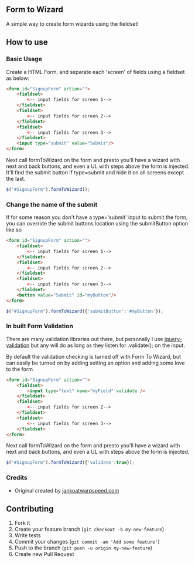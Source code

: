 ## Form to Wizard
A simple way to create form wizards using the fieldset! 

## How to use

### Basic Usage

Create a HTML Form, and separate each 'screen' of fields using a fieldset as below:

```html
<form id="SignupForm" action="">
    <fieldset>
        <-- input fields for screen 1-->
    </fieldset>
    <fieldset>
        <-- input fields for screen 2-->
    </fieldset>
    <fieldset>
        <-- input fields for screen 3-->
    </fieldset>
    <input type="submit" value="Submit"/>
</form> 
```

Next call formToWizard on the form and presto you'll have a wizard with next and back buttons, and even a UL with steps above the form is injected.
It'll find the submit button if type=submit and hide it on all screens except the last.

```javascript
$("#SignupForm").formToWizard();
```

### Change the name of the submit
If for some reason you don't have a type='submit' input to submit the form, you can override the submit buttons location using the submitButton option like so

```html
<form id="SignupForm" action="">
    <fieldset>
        <-- input fields for screen 1-->
    </fieldset>
    <fieldset>
        <-- input fields for screen 2-->
    </fieldset>
    <fieldset>
        <-- input fields for screen 3-->
    </fieldset>
    <button value="Submit" id="myButton"/>
</form> 
```

```javascript
$("#SignupForm").formToWizard({'submitButton':'#myButton'});
```

### In built Form Validation
There are many validation libraries out there, but personally I use [jquery-validation](https://github.com/jzaefferer/jquery-validation) but any will do as long as they listen for .validate(); on the input.

By default the validation checking is turned off with Form To Wizard, but can easily be turned on by adding setting an option and adding some love to the form

```html
<form id="SignupForm" action="">
    <fieldset>
        <input type="text" name="myField" validate />
    </fieldset>
    <fieldset>
        <-- input fields for screen 2-->
    </fieldset>
    <fieldset>
        <-- input fields for screen 3-->
    </fieldset>
</form> 
```

Next call formToWizard on the form and presto you'll have a wizard with next and back buttons, and even a UL with steps above the form is injected. 

```javascript
$("#SignupForm").formToWizard({'validate':true});
```

### Credits
* Original created by [jankoatwarpspeed.com](http://www.jankoatwarpspeed.com/post/2009/09/28/webform-wizard-jquery.aspx)

## Contributing
1. Fork it
2. Create your feature branch (`git checkout -b my-new-feature`)
3. Write tests
4. Commit your changes (`git commit -am 'Add some feature'`)
5. Push to the branch (`git push -u origin my-new-feature`)
6. Create new Pull Request
